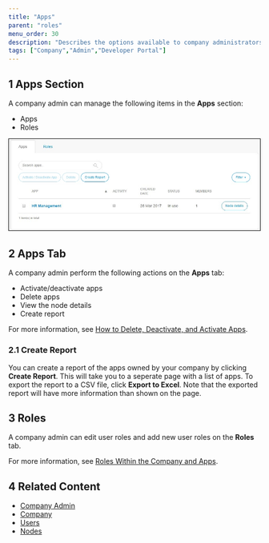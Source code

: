 ```yaml
---
title: "Apps"
parent: "roles"
menu_order: 30
description: "Describes the options available to company administrators in a Mendix app."
tags: ["Company","Admin","Developer Portal"]
---
```


## 1 Apps Section

A company admin can manage the following items in the **Apps** section:

* Apps
* Roles

![](attachments/companyadmin/appsettings.jpg)

## 2 Apps Tab

A company admin perform the following actions on the **Apps** tab:

* Activate/deactivate apps
* Delete apps
* View the node details
* Create report

For more information, see [How to Delete, Deactivate, and Activate Apps](/developerportal/howto/delete-apps).

### 2.1 Create Report

You can create a report of the apps owned by your company by clicking **Create Report**. This will take you to a seperate page with a list of apps. To export the report to a CSV file, click **Export to Excel**. Note that the exported report will have more information than shown on the page.

## 3 Roles

A company admin can edit user roles and add new user roles on the **Roles** tab.

For more information, see [Roles Within the Company and Apps](/developerportal/general/roles).

## 4 Related Content

* [Company Admin](companyadmin-overview)
* [Company](company)
* [Users](users)
* [Nodes](nodes)
